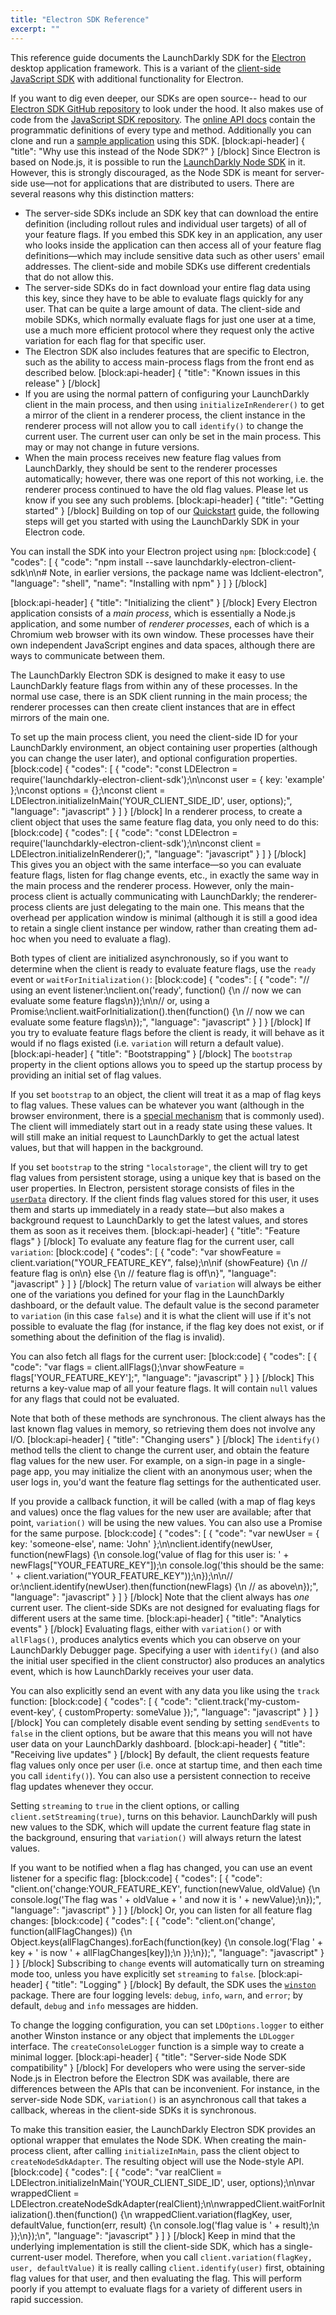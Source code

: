 ```yaml
---
title: "Electron SDK Reference"
excerpt: ""
---
```

This reference guide documents the LaunchDarkly SDK for the [Electron](https://electronjs.org/) desktop application framework. This is a variant of the [client-side JavaScript SDK](doc:js-sdk-reference) with additional functionality for Electron.

If you want to dig even deeper, our SDKs are open source-- head to our [Electron SDK GitHub repository](https://github.com/launchdarkly/electron-client-sdk) to look under the hood. It also makes use of code from the [JavaScript SDK repository](https://github.com/launchdarkly/js-client-sdk). The [online API docs](https://launchdarkly.github.io/electron-client-sdk/) contain the programmatic definitions of every type and method. Additionally you can clone and run a [sample application](https://github.com/launchdarkly/hello-electron) using this SDK.
[block:api-header]
{
  "title": "Why use this instead of the Node SDK?"
}
[/block]
Since Electron is based on Node.js, it is possible to run the [LaunchDarkly Node SDK](doc:node-sdk-reference) in it. However, this is strongly discouraged, as the Node SDK is meant for server-side use—not for applications that are distributed to users. There are several reasons why this distinction matters:

* The server-side SDKs include an SDK key that can download the entire definition (including rollout rules and individual user targets) of all of your feature flags. If you embed this SDK key in an application, any user who looks inside the application can then access all of your feature flag definitions—which may include sensitive data such as other users' email addresses. The client-side and mobile SDKs use different credentials that do not allow this.
* The server-side SDKs do in fact download your entire flag data using this key, since they have to be able to evaluate flags quickly for any user. That can be quite a large amount of data. The client-side and mobile SDKs, which normally evaluate flags for just one user at a time, use a much more efficient protocol where they request only the active variation for each flag for that specific user.
* The Electron SDK also includes features that are specific to Electron, such as the ability to access main-process flags from the front end as described below.
[block:api-header]
{
  "title": "Known issues in this release"
}
[/block]
* If you are using the normal pattern of configuring your LaunchDarkly client in the main process, and then using `initializeInRenderer()` to get a mirror of the client in a renderer process, the client instance in the renderer process will not allow you to call `identify()` to change the current user. The current user can only be set in the main process. This may or may not change in future versions.
* When the main process receives new feature flag values from LaunchDarkly, they should be sent to the renderer processes automatically; however, there was one report of this not working, i.e. the renderer process continued to have the old flag values. Please let us know if you see any such problems.
[block:api-header]
{
  "title": "Getting started"
}
[/block]
Building on top of our [Quickstart](doc:getting-started) guide, the following steps will get you started with using the LaunchDarkly SDK in your Electron code.

You can install the SDK into your Electron project using `npm`:
[block:code]
{
  "codes": [
    {
      "code": "npm install --save launchdarkly-electron-client-sdk\n\n# Note, in earlier versions, the package name was ldclient-electron",
      "language": "shell",
      "name": "Installing with npm"
    }
  ]
}
[/block]

[block:api-header]
{
  "title": "Initializing the client"
}
[/block]
Every Electron application consists of a _main process_, which is essentially a Node.js application, and some number of _renderer processes_, each of which is a Chromium web browser with its own window. These processes have their own independent JavaScript engines and data spaces, although there are ways to communicate between them.

The LaunchDarkly Electron SDK is designed to make it easy to use LaunchDarkly feature flags from within any of these processes. In the normal use case, there is an SDK client running in the main process; the renderer processes can then create client instances that are in effect mirrors of the main one.

To set up the main process client, you need the client-side ID for your LaunchDarkly environment, an object containing user properties (although you can change the user later), and optional configuration properties.
[block:code]
{
  "codes": [
    {
      "code": "const LDElectron = require('launchdarkly-electron-client-sdk');\n\nconst user = { key: 'example' };\nconst options = {};\nconst client = LDElectron.initializeInMain('YOUR_CLIENT_SIDE_ID', user, options);",
      "language": "javascript"
    }
  ]
}
[/block]
In a renderer process, to create a client object that uses the same feature flag data, you only need to do this:
[block:code]
{
  "codes": [
    {
      "code": "const LDElectron = require('launchdarkly-electron-client-sdk');\n\nconst client = LDElectron.initializeInRenderer();",
      "language": "javascript"
    }
  ]
}
[/block]
This gives you an object with the same interface—so you can evaluate feature flags, listen for flag change events, etc., in exactly the same way in the main process and the renderer process. However, only the main-process client is actually communicating with LaunchDarkly; the renderer-process clients are just delegating to the main one. This means that the overhead per application window is minimal (although it is still a good idea to retain a single client instance per window, rather than creating them ad-hoc when you need to evaluate a flag).

Both types of client are initialized asynchronously, so if you want to determine when the client is ready to evaluate feature flags, use the `ready` event or `waitForInitialization()`:
[block:code]
{
  "codes": [
    {
      "code": "// using an event listener:\nclient.on('ready', function() {\n  // now we can evaluate some feature flags\n});\n\n// or, using a Promise:\nclient.waitForInitialization().then(function() {\n  // now we can evaluate some feature flags\n});",
      "language": "javascript"
    }
  ]
}
[/block]
If you try to evaluate feature flags before the client is ready, it will behave as it would if no flags existed (i.e. `variation` will return a default value).
[block:api-header]
{
  "title": "Bootstrapping"
}
[/block]
The `bootstrap` property in the client options allows you to speed up the startup process by providing an initial set of flag values.

If you set `bootstrap` to an object, the client will treat it as a map of flag keys to flag values. These values can be whatever you want (although in the browser environment, there is a [special mechanism](doc:js-sdk-reference#section-bootstrapping) that is commonly used). The client will immediately start out in a ready state using these values. It will still make an initial request to LaunchDarkly to get the actual latest values, but that will happen in the background.

If you set `bootstrap` to the string `"localstorage"`, the client will try to get flag values from persistent storage, using a unique key that is based on the user properties. In Electron, persistent storage consists of files in the [`userData`](https://electronjs.org/docs/all?query=getpath#appgetpathname) directory. If the client finds flag values stored for this user, it uses them and starts up immediately in a ready state—but also makes a background request to LaunchDarkly to get the latest values, and stores them as soon as it receives them.
[block:api-header]
{
  "title": "Feature flags"
}
[/block]
To evaluate any feature flag for the current user, call `variation`:
[block:code]
{
  "codes": [
    {
      "code": "var showFeature = client.variation(\"YOUR_FEATURE_KEY\", false);\n\nif (showFeature)  {\n  // feature flag is  on\n} else {\n  // feature flag is off\n}",
      "language": "javascript"
    }
  ]
}
[/block]
The return value of `variation` will always be either one of the variations you defined for your flag in the LaunchDarkly dashboard, or the default value. The default value is the second parameter to `variation` (in this case `false`) and it is what the client will use if it's not possible to evaluate the flag (for instance, if the flag key does not exist, or if something about the definition of the flag is invalid).

You can also fetch all flags for the current user:
[block:code]
{
  "codes": [
    {
      "code": "var flags = client.allFlags();\nvar showFeature = flags['YOUR_FEATURE_KEY'];",
      "language": "javascript"
    }
  ]
}
[/block]
This returns a key-value map of all your feature flags. It will contain `null` values for any flags that could not be evaluated.

Note that both of these methods are synchronous. The client always has the last known flag values in memory, so retrieving them does not involve any I/O.
[block:api-header]
{
  "title": "Changing users"
}
[/block]
The `identify()` method tells the client to change the current user, and obtain the feature flag values for the new user. For example, on a sign-in page in a single-page app, you may initialize the client with an anonymous user; when the user logs in, you'd want the feature flag settings for the authenticated user. 

If you provide a callback function, it will be called (with a map of flag keys and values) once the flag values for the new user are available; after that point, `variation()` will be using the new values. You can also use a Promise for the same purpose.
[block:code]
{
  "codes": [
    {
      "code": "var newUser = { key: 'someone-else', name: 'John' };\n\nclient.identify(newUser, function(newFlags) {\n  console.log('value of flag for this user is: ' + newFlags[\"YOUR_FEATURE_KEY\"]);\n  console.log('this should be the same: ' + client.variation(\"YOUR_FEATURE_KEY\"));\n});\n\n// or:\nclient.identify(newUser).then(function(newFlags) {\n  // as above\n});",
      "language": "javascript"
    }
  ]
}
[/block]
Note that the client always has _one_ current user. The client-side SDKs are not designed for evaluating flags for different users at the same time.
[block:api-header]
{
  "title": "Analytics events"
}
[/block]
Evaluating flags, either with `variation()` or with `allFlags()`, produces analytics events which you can observe on your LaunchDarkly Debugger page. Specifying a user with `identify()` (and also the initial user specified in the client constructor) also produces an analytics event, which is how LaunchDarkly receives your user data.

You can also explicitly send an event with any data you like using the `track` function:
[block:code]
{
  "codes": [
    {
      "code": "client.track('my-custom-event-key', { customProperty: someValue });",
      "language": "javascript"
    }
  ]
}
[/block]
You can completely disable event sending by setting `sendEvents` to `false` in the client options, but be aware that this means you will not have user data on your LaunchDarkly dashboard.
[block:api-header]
{
  "title": "Receiving live updates"
}
[/block]
By default, the client requests feature flag values only once per user (i.e. once at startup time, and then each time you call `identify()`). You can also use a persistent connection to receive flag updates whenever they occur.

Setting `streaming` to `true` in the client options, or calling `client.setStreaming(true)`, turns on this behavior. LaunchDarkly will push new values to the SDK, which will update the current feature flag state in the background, ensuring that `variation()` will always return the latest values.

If you want to be notified when a flag has changed, you can use an event listener for a specific flag:
[block:code]
{
  "codes": [
    {
      "code": "client.on('change:YOUR_FEATURE_KEY', function(newValue, oldValue) {\n  console.log('The flag was ' + oldValue + ' and now it is ' + newValue);\n});",
      "language": "javascript"
    }
  ]
}
[/block]
Or, you can listen for all feature flag changes:
[block:code]
{
  "codes": [
    {
      "code": "client.on('change', function(allFlagChanges)) {\n  Object.keys(allFlagChanges).forEach(function(key) {\n    console.log('Flag ' + key + ' is now ' + allFlagChanges[key]);\n  });\n});",
      "language": "javascript"
    }
  ]
}
[/block]
Subscribing to `change` events will automatically turn on streaming mode too, unless you have explicitly set `streaming` to `false`.
[block:api-header]
{
  "title": "Logging"
}
[/block]
By default, the SDK uses the [`winston`](https://www.npmjs.com/package/winston) package. There are four logging levels: `debug`, `info`, `warn`, and `error`; by default, `debug` and `info` messages are hidden.

To change the logging configuration, you can set `LDOptions.logger` to either another Winston instance or any object that implements the `LDLogger` interface. The `createConsoleLogger` function is a simple way to create a minimal logger.
[block:api-header]
{
  "title": "Server-side Node SDK compatibility"
}
[/block]
For developers who were using the server-side Node.js in Electron before the Electron SDK was available, there are differences between the APIs that can be inconvenient. For instance, in the server-side Node SDK, `variation()` is an asynchronous call that takes a callback, whereas in the client-side SDKs it is synchronous.

To make this transition easier, the LaunchDarkly Electron SDK provides an optional wrapper that emulates the Node SDK. When creating the main-process client, after calling `initializeInMain`, pass the client object to `createNodeSdkAdapter`. The resulting object will use the Node-style API.
[block:code]
{
  "codes": [
    {
      "code": "var realClient = LDElectron.initializeInMain('YOUR_CLIENT_SIDE_ID', user, options);\n\nvar wrappedClient = LDElectron.createNodeSdkAdapter(realClient);\n\nwrappedClient.waitForInitialization().then(function() {\n    wrappedClient.variation(flagKey, user, defaultValue, function(err, result) {\n        console.log('flag value is ' + result);\n    });\n});\n",
      "language": "javascript"
    }
  ]
}
[/block]
Keep in mind that the underlying implementation is still the client-side SDK, which has a single-current-user model. Therefore, when you call `client.variation(flagKey, user, defaultValue)` it is really calling `client.identify(user)` first, obtaining flag values for that user, and then evaluating the flag. This will perform poorly if you attempt to evaluate flags for a variety of different users in rapid succession.